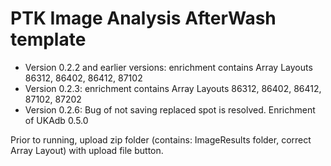 # PTK Image Analysis AfterWash template

- Version 0.2.2 and earlier versions: enrichment contains Array Layouts 86312, 86402, 86412, 87102
- Version 0.2.3: enrichment contains Array Layouts 86312, 86402, 86412, 87102, 87202
- Version 0.2.6: Bug of not saving replaced spot is resolved. Enrichment of UKAdb 0.5.0

Prior to running, upload zip folder (contains: ImageResults folder, correct Array Layout) with upload file button.